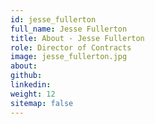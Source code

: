 ```yaml
---
id: jesse_fullerton
full_name: Jesse Fullerton
title: About - Jesse Fullerton
role: Director of Contracts
image: jesse_fullerton.jpg
about:
github:
linkedin:
weight: 12
sitemap: false
---
```

